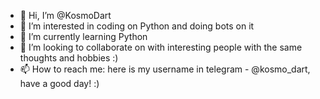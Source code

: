 - 👋 Hi, I’m @KosmoDart
- 👀 I’m interested in coding on Python and doing bots on it
- 🌱 I’m currently learning Python
- 💞️ I’m looking to collaborate on with interesting people with the same thoughts and hobbies :)
- 📫 How to reach me: here is my username in telegram - @kosmo_dart, have a good day! :)

<!---
KosmoDart/KosmoDart is a ✨ special ✨ repository because its `README.md` (this file) appears on your GitHub profile.
You can click the Preview link to take a look at your changes.
--->
